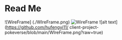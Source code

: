 # Read Me
![WireFrame] (./WIreFrame.png)
![WireFrame](WIreFrame.png)
![alt text](https://github.com/hufengyi11/
client-project-pokeverse/blob/main/WIreFrame.png?raw=true)